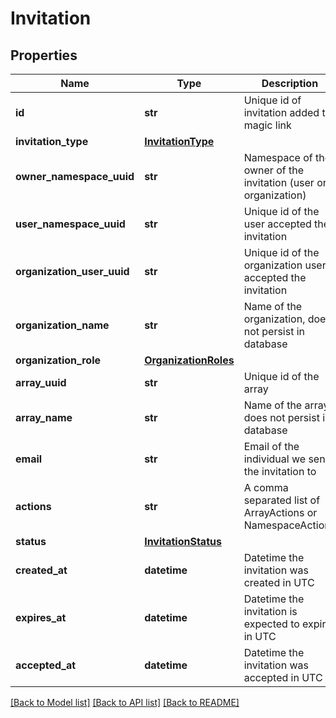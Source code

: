 # Invitation

## Properties
Name | Type | Description | Notes
------------ | ------------- | ------------- | -------------
**id** | **str** | Unique id of invitation added to magic link | [optional] 
**invitation_type** | [**InvitationType**](InvitationType.md) |  | [optional] 
**owner_namespace_uuid** | **str** | Namespace of the owner of the invitation (user or organization) | [optional] 
**user_namespace_uuid** | **str** | Unique id of the user accepted the invitation | [optional] 
**organization_user_uuid** | **str** | Unique id of the organization user accepted the invitation | [optional] 
**organization_name** | **str** | Name of the organization, does not persist in database | [optional] 
**organization_role** | [**OrganizationRoles**](OrganizationRoles.md) |  | [optional] 
**array_uuid** | **str** | Unique id of the array | [optional] 
**array_name** | **str** | Name of the array, does not persist in database | [optional] 
**email** | **str** | Email of the individual we send the invitation to | [optional] 
**actions** | **str** | A comma separated list of ArrayActions or NamespaceActions | [optional] 
**status** | [**InvitationStatus**](InvitationStatus.md) |  | [optional] 
**created_at** | **datetime** | Datetime the invitation was created in UTC | [optional] 
**expires_at** | **datetime** | Datetime the invitation is expected to expire in UTC | [optional] 
**accepted_at** | **datetime** | Datetime the invitation was accepted in UTC | [optional] 

[[Back to Model list]](../README.md#documentation-for-models) [[Back to API list]](../README.md#documentation-for-api-endpoints) [[Back to README]](../README.md)


